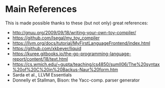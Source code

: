 # Main References

This is made possible thanks to these (but not only) great references:

* http://gnuu.org/2009/09/18/writing-your-own-toy-compiler/
* https://github.com/lsegal/my_toy_compiler
* https://llvm.org/docs/tutorial/MyFirstLanguageFrontend/index.html
* https://github.com/xkbeyer/liquid
* https://kuree.gitbooks.io/the-go-programming-language-report/content/18/text.html
* https://cs.wmich.edu/~gupta/teaching/cs4850/sumII06/The%20syntax%20of%20C%20in%20Backus-Naur%20form.htm
* Sarda et al., LLVM Essentials
* Donnelly et Stallman, Bison: the Yacc-comp. parser generator